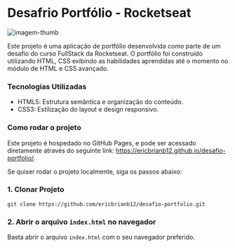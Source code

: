 # Desafrio Portfólio - Rocketseat

![imagem-thumb](https://github.com/user-attachments/assets/3c513dcf-b8fe-4e14-8296-170b5d0d38f4)


Este projeto é uma aplicação de portfólio desenvolvida como parte de um desafio do curso FullStack da Rocketseat. O portfólio foi construído utilizando HTML, CSS exibindo as habilidades aprendidas até o momento no módulo de HTML e CSS avançado.

### Tecnologias Utilizadas
- HTML5: Estrutura semântica e organização do conteúdo.
- CSS3: Estilização do layout e design responsivo.

### Como rodar o projeto

Este projeto é hospedado no GitHub Pages, e pode ser acessado diretamente através do seguinte link: https://ericbrianb12.github.io/desafio-portfolio/.

Se quiser rodar o projeto localmente, siga os passos abaixo:


### 1. Clonar Projeto

```git clone https://github.com/ericbrianb12/desafio-portfolio.git```

### 2. Abrir o arquivo `index.html` no navegador

Basta abrir o arquivo `index.html` com o seu navegador preferido.
